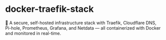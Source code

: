 # docker-traefik-stack
🐳 A secure, self-hosted infrastructure stack with Traefik, Cloudflare DNS, Pi-hole, Prometheus, Grafana, and Netdata — all containerized with Docker and monitored in real-time.
